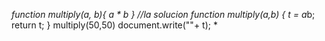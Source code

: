 *function multiply(a, b){
    a * b
  }
  //la solucion
  function multiply(a,b)
  {
     t = a*b;
     return t;
  }
  multiply(50,50)
  document.write(""+ t);
  *